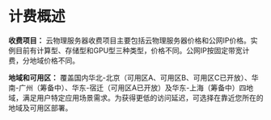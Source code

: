 # 计费概述

**收费项目：**
云物理服务器收费项目主要包括云物理服务器价格和公网IP价格。实例目前有计算型、存储型和GPU型三种类型，价格不同。公网IP按固定带宽计费，分地域价格不同。

**地域和可用区：**
覆盖国内华北-北京（可用区A、可用区B、可用区C已开放）、华南-广州（筹备中）、华东-宿迁（可用区A已开放）及华东-上海（筹备中）四地域，满足用户特定应用场景需求。为获得更低的访问延迟，可选择在靠近您所在的地域及可用区部署。

